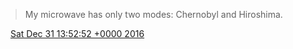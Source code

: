 > My microwave has only two modes: Chernobyl and Hiroshima\.

<img src="../../media/tweet.ico" width="12" /> [Sat Dec 31 13:52:52 +0000 2016](https://twitter.com/DromerDenker/status/815194009748566016)